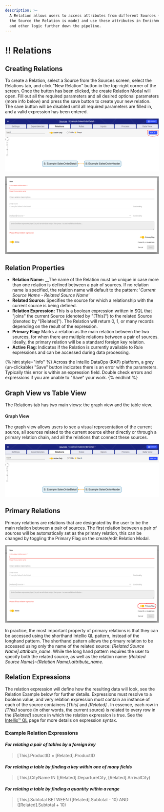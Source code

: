 ```yaml
---
description: >-
  A Relation allows users to access attributes from different Sources (within
  the Source the Relation is made) and use these attributes in Enrichment rules
  and other logic further down the pipeline.
---
```


# !! Relations

## Creating Relations

To create a Relation, select a Source from the Sources screen, select the Relations tab, and click "New Relation" button in the top-right corner of the screen. Once the button has been clicked, the create Relation Modal will open. Fill out all the required parameters and all desired optional parameters \(more info below\) and press the save button to create your new relation. The save button will be disabled until all required parameters are filled in, and a valid expression has been entered.

![New Relation Button](../../.gitbook/assets/image%20%28302%29.png)

![Create Relation Modal](../../.gitbook/assets/image%20%28298%29.png)

## Relation Properties

* **Relation Name:** __The name of the Relation must be unique in case more than one relation is defined between a pair of sources. If no relation name is specified, the relation name will default to the pattern: '_Current Source Name - Related Source Name'_
* **Related Source:** Specifies the source for which a relationship with the current source is being defined. 
* **Relation Expression:**  This is a boolean expression written in SQL that "joins" the current Source \(denoted by "\[This\]"\) to the related Source \(denoted by "\[Related\]"\). The Relation will return 0, 1, or many records depending on the result of the expression. 
* **Primary Flag:** Marks a relation as the main relation between the two sources, for when there are multiple relations between a pair of sources. Ideally, the primary relation will be a standard foreign key relation.
* **Active Flag**: Indicates if the Relation is currently available to Rule expressions and can be accessed during data processing.

{% hint style="info" %}
Across the Intellio DataOps \(RAP\) platform, a grey \(un-clickable\) "Save" button indicates there is an error with the parameters. Typically this error is within an expression field. Double check errors and expressions if you are unable to "Save" your work.
{% endhint %}

## Graph View vs Table View

The Relations tab has two main views: the graph view and the table view. 

#### Graph View

The graph view allows users to see a visual representation of the current source, all sources related to the current source either directly or through a primary relation chain, and all the relations that connect these sources.

![Graph View](../../.gitbook/assets/image%20%28303%29.png)

## Primary Relations

Primary relations are relations that are designated by the user to be the main relation between a pair of sources.  The first relation between a pair of sources will be automatically set as the primary relation, this can be changed by toggling the Primary Flag on the create/edit Relation Modal. 

![Primary Flog Toggle circled at the bottom right](../../.gitbook/assets/image%20%28299%29.png)

In practice, the most important property of primary relations is that they can be accessed using the shorthand Intellio QL pattern, instead of the longhand pattern. The shorthand pattern allows the primary relation to be accessed using only the name of the related source: _\[Related Source Name\].attribute\_name_. While the long hand pattern requires the user to specify both the related source, as well as the relation name: _\[Related Source Name\]~{Relation Name}.attribute\_name._

## Relation Expressions

The relation expression will define how the resulting data will look, see the Relation Example below for further details. Expressions must resolve to a boolean value, and very relation expression must contain an instance of each of the source containers _\[This\]_ and _\[Related\]_ . In essence, each row in _\[This\]_ source \(in other words, the current source\) is related to every row in the _\[Related\]_ source in which the relation expression is true. See the [Intellio™ QL](https://app.gitbook.com/@intellio/s/dataops/v/master/configuring-the-data-integration-process/expressions) page for more details on expression syntax.

### Example Relation Expressions

#### _For relating a pair of tables by a foreign key_

> \[This\].ProductID = \[Related\].ProductID

#### _For relating a table by finding a key within one of many fields_

> \[This\].CityName IN \(\[Related\].DepartureCity, \[Related\].ArrivalCity\)

#### _For relating a table by finding a quantity within a range_

> \[This\].Subtotal BETWEEN \(\[Related\].Subtotal - 10\) AND \(\[Related\].Subtotal + 10\)

